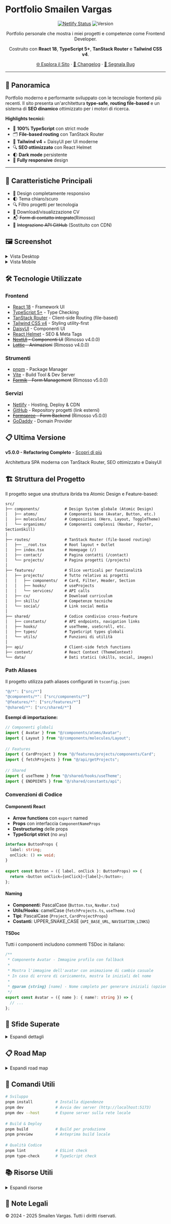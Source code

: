 # Portfolio Smailen Vargas

<div align="center">

[![Netlify Status](https://api.netlify.com/api/v1/badges/33b32928-0abb-4427-ac58-3f980cfc51ed/deploy-status)](https://app.netlify.com/sites/smailenvargas/deploys)
![Version](https://img.shields.io/github/package-json/v/Smailen5/portfolio-website.svg)

Portfolio personale che mostra i miei progetti e competenze come Frontend Developer.

Costruito con **React 18**, **TypeScript 5+**, **TanStack Router** e **Tailwind CSS v4**.

[🌐 Esplora il Sito](https://smailenvargas.com) · [📝 Changelog](CHANGELOG.md) · [🐛 Segnala Bug](https://github.com/Smailen5/portfolio-website/issues)

</div>

---

## 📖 Panoramica

Portfolio moderno e performante sviluppato con le tecnologie frontend più recenti. Il sito presenta un'architettura **type-safe**, **routing file-based** e un sistema di **SEO dinamico** ottimizzato per i motori di ricerca.

**Highlights tecnici:**

- 🎯 **100% TypeScript** con strict mode
- 🗂️ **File-based routing** con TanStack Router
- 🎨 **Tailwind v4** + DaisyUI per UI moderne
- 🔍 **SEO ottimizzato** con React Helmet
- 🌓 **Dark mode** persistente
- 📱 **Fully responsive** design

---

## 🌟 Caratteristiche Principali

- 📱 Design completamente responsivo
- 🌓 Tema chiaro/scuro
- 🔍 Filtro progetti per tecnologia
- 📄 Download/visualizzazione CV
- 📬 ~~Form di contatto integrato~~(Rimosso)
- 🔄 ~~Integrazione API GitHub~~ (Sostituito con CDN)

## 🖼️ Screenshot

<details>
<summary>Vista Desktop</summary>
<img src="/src/assets/screenshot/sito-desktop.jpeg" alt="Vista Desktop">
</details>

<details>
<summary>Vista Mobile</summary>
<img src="/src/assets/screenshot/sito-smartphone.jpeg" alt="Vista Mobile">
</details>

## 🛠️ Tecnologie Utilizzate

### Frontend

- [React 18](https://react.dev/) - Framework UI
- [TypeScript 5+](https://www.typescriptlang.org/) - Type Checking
- [TanStack Router](https://tanstack.com/router) - Client-side Routing (file-based)
- [Tailwind CSS v4](https://tailwindcss.com/) - Styling utility-first
- [DaisyUI](https://daisyui.com/) - Componenti UI
- [React Helmet](https://github.com/nfl/react-helmet) - SEO & Meta Tags
- ~~[NextUI](https://nextui.org/) - Componenti UI~~ (Rimosso v4.0.0)
- ~~[Lottie](https://airbnb.io/lottie/) - Animazioni~~ (Rimosso v4.0.0)

### Strumenti

- [pnpm](https://pnpm.io/) - Package Manager
- [Vite](https://vitejs.dev/) - Build Tool & Dev Server
- ~~[Formik](https://formik.org/) - Form Management~~ (Rimosso v5.0.0)

### Servizi

- [Netlify](https://www.netlify.com/) - Hosting, Deploy & CDN
- [GitHub](https://github.com) - Repository progetti (link esterni)
- ~~[Formspree](https://formspree.io/) - Form Backend~~ (Rimosso v5.0.0)
- [GoDaddy](https://www.godaddy.com/) - Domain Provider

## 📋 Ultima Versione

**v5.0.0 - Refactoring Completo** - [Scopri di più](release/v3.9.0.md)

Architettura SPA moderna con TanStack Router, SEO ottimizzato e DaisyUI

## 🏗️ Struttura del Progetto

Il progetto segue una struttura ibrida tra Atomic Design e Feature-based:

```
src/
├── components/           # Design System globale (Atomic Design)
│   ├── atoms/            # Componenti base (Avatar, Button, etc.)
│   ├── molecules/        # Composizioni (Hero, Layout, ToggleTheme)
│   └── organisms/        # Componenti complessi (Navbar, Footer, SectionSkill)
│
├── routes/               # TanStack Router (file-based routing)
│   ├── __root.tsx        # Root layout + Outlet
│   ├── index.tsx         # Homepage (/)
│   ├── contact/          # Pagina contatti (/contact)
│   └── projects/         # Pagina progetti (/projects)
│
├── features/             # Slice verticali per funzionalità
│   ├── projects/         # Tutto relativo ai progetti
│   │   ├── components/   # Card, Filter, Header, Section
│   │   ├── hooks/        # useProjects
│   │   └── services/     # API calls
│   ├── cv/               # Download curriculum
│   ├── skills/           # Competenze tecniche
│   └── social/           # Link social media
│
├── shared/               # Codice condiviso cross-feature
│   ├── constants/        # API endpoints, navigation links
│   ├── hooks/            # useTheme, useScroll, etc.
│   ├── types/            # TypeScript types globali
│   └── utils/            # Funzioni di utilità
│
├── api/                  # Client-side fetch functions
├── context/              # React Context (ThemeContext)
└── data/                 # Dati statici (skills, social, images)
```

### Path Aliases

Il progetto utilizza path aliases configurati in `tsconfig.json`:

```typescript
"@/*": ["src/*"]
"@components/*": ["src/components/*"]
"@features/*": ["src/features/*"]
"@shared/*": ["src/shared/*"]
```

**Esempi di importazione:**

```typescript
// Componenti globali
import { Avatar } from "@/components/atoms/Avatar";
import { Layout } from "@/components/molecules/Layout";

// Features
import { CardProject } from "@/features/projects/components/Card";
import { fetchProjects } from "@/api/getProjects";

// Shared
import { useTheme } from "@/shared/hooks/useTheme";
import { ENDPOINTS } from "@/shared/constants/api";
```

### Convenzioni di Codice

#### Componenti React

- **Arrow functions** con `export` named
- **Props** con interfaccia `ComponentNameProps`
- **Destructuring** delle props
- **TypeScript strict** (no `any`)

```typescript
interface ButtonProps {
  label: string;
  onClick: () => void;
}

export const Button = ({ label, onClick }: ButtonProps) => {
  return <button onClick={onClick}>{label}</button>;
};
```

#### Naming

- **Componenti**: PascalCase (`Button.tsx`, `NavBar.tsx`)
- **Utils/Hooks**: camelCase (`fetchProjects.ts`, `useTheme.tsx`)
- **Tipi**: PascalCase (`Project`, `CardProjectProps`)
- **Costanti**: UPPER_SNAKE_CASE (`API_BASE_URL`, `NAVIGATION_LINKS`)

#### TSDoc

Tutti i componenti includono commenti TSDoc in italiano:

```typescript
/**
 * Componente Avatar - Immagine profilo con fallback
 *
 * Mostra l'immagine dell'avatar con animazione di cambio casuale
 * In caso di errore di caricamento, mostra le iniziali del nome
 *
 * @param {string} [name] - Nome completo per generare iniziali (opzionale)
 */
export const Avatar = ({ name }: { name?: string }) => {
  // ...
};
```

## 🎯 Sfide Superate

<details>
<summary>Espandi dettagli</summary>

- **File-based Routing**: Implementazione TanStack Router per routing type-safe e file-based
- **SEO Dinamico**: Sistema meta tags con React Helmet per ogni pagina
- **Responsive Design**: Portfolio visivamente accattivante e funzionale su ogni dispositivo
- **Filtro Progetti**: Sistema di filtraggio per tecnologia con contatore real-time
- **Tema Persistente**: Dark/Light mode con salvataggio in localStorage
- **Netlify CDN**: Hosting ottimizzato per asset statici e progetti
- **Type Safety**: TypeScript strict mode con zero `any` types
- ~~**Form di Contatto**: Form con validazione Formik~~ (Rimosso v5.0.0)
- ~~**API GitHub**: Rate limiting e caching progetti~~ (Sostituito con CDN Netlify v3.9.0)
</details>

## 📋 Road Map

<details>
<summary>Espandi road map</summary>

### ✅ Completati

- [x] Migrazione TanStack Router (v4.0.0)
- [x] Tailwind CSS v4 + DaisyUI (v4.0.0)
- [x] SEO con React Helmet (v5.0.0)
- [x] Filtro progetti per tecnologia (v3.0.0)
- [x] Dark mode con persistenza (v2.0.0)
- [x] Download/visualizzazione CV (v2.0.0)
- [x] CDN Netlify per progetti (v3.9.0)
- [x] TypeScript strict mode (v4.0.0)
- [x] Commenti TSDoc completi (v5.0.0)
- [x] Refactoring completo SPA (v5.0.0)

### 🔄 In Sviluppo

- [ ] Animazioni Framer Motion
- [ ] Blog tecnico integrato
- [ ] PWA (Progressive Web App)
- [ ] Analytics privacy-first

### ❌ Cancellati

- ~~Server e database progetti~~ (Non necessario con CDN Netlify)
- ~~Temi multipli~~ (Bastano light/dark)
- ~~Form di contatto~~ (Email + Social sufficienti)
- ~~API GitHub con rate limiting~~ (Sostituito con CDN Netlify)
</details>

## 🚀 Comandi Utili

```bash
# Sviluppo
pnpm install          # Installa dipendenze
pnpm dev              # Avvia dev server (http://localhost:5173)
pnpm dev --host       # Espone server sulla rete locale

# Build & Deploy
pnpm build            # Build per produzione
pnpm preview          # Anteprima build locale

# Qualità Codice
pnpm lint             # ESLint check
pnpm type-check       # TypeScript check
```

## 📚 Risorse Utili

<details>
<summary>Espandi risorse</summary>

### Documentazione

- [React 18 Docs](https://react.dev/)
- [TypeScript Handbook](https://www.typescriptlang.org/docs/)
- [TanStack Router Docs](https://tanstack.com/router/latest)
- [Tailwind CSS v4 Docs](https://tailwindcss.com/docs)
- [DaisyUI Components](https://daisyui.com/components/)
- [React Helmet](https://github.com/nfl/react-helmet)

### Design & Assets

- [Icons8](https://icons8.it/icons/) - Icone utilizzate
- [Frontend Mentor](https://www.frontendmentor.io/) - Sfide progetti

### Tools

- [Vite Guide](https://vitejs.dev/guide/)
- [pnpm Docs](https://pnpm.io/)
- [Netlify Docs](https://docs.netlify.com/)

### Deprecate

- ~~[Formik Docs](https://formik.org/docs)~~ (Non più usato)
- ~~[NextUI Docs](https://nextui.org/)~~ (Sostituito con DaisyUI)
</details>

## 📝 Note Legali

© 2024 - 2025 Smailen Vargas. Tutti i diritti riservati.
